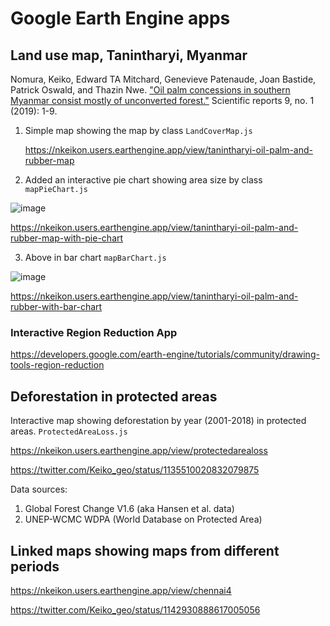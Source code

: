 # Google Earth Engine apps
## Land use map, Tanintharyi, Myanmar 

Nomura, Keiko, Edward TA Mitchard, Genevieve Patenaude, Joan Bastide, Patrick Oswald, and Thazin Nwe. ["Oil palm concessions in southern Myanmar consist mostly of unconverted forest."](https://www.nature.com/articles/s41598-019-48443-3) Scientific reports 9, no. 1 (2019): 1-9.

1. Simple map showing the map by class `LandCoverMap.js`

    https://nkeikon.users.earthengine.app/view/tanintharyi-oil-palm-and-rubber-map

2. Added an interactive pie chart showing area size by class `mapPieChart.js`

![image](https://github.com/nkeikon/earthengine-apps/raw/master/pie.gif)

   https://nkeikon.users.earthengine.app/view/tanintharyi-oil-palm-and-rubber-map-with-pie-chart

3. Above in bar chart `mapBarChart.js`

![image](https://github.com/nkeikon/earthengine-apps/raw/master/bar.gif)

   https://nkeikon.users.earthengine.app/view/tanintharyi-oil-palm-and-rubber-with-bar-chart

### Interactive Region Reduction App

https://developers.google.com/earth-engine/tutorials/community/drawing-tools-region-reduction

## Deforestation in protected areas
Interactive map showing deforestation by year (2001-2018) in protected areas. `ProtectedAreaLoss.js`

https://nkeikon.users.earthengine.app/view/protectedarealoss

https://twitter.com/Keiko_geo/status/1135510020832079875

Data sources:
1. Global Forest Change V1.6 (aka Hansen et al. data)
2. UNEP-WCMC WDPA (World Database on Protected Area)

## Linked maps showing maps from different periods
https://nkeikon.users.earthengine.app/view/chennai4

https://twitter.com/Keiko_geo/status/1142930888617005056
